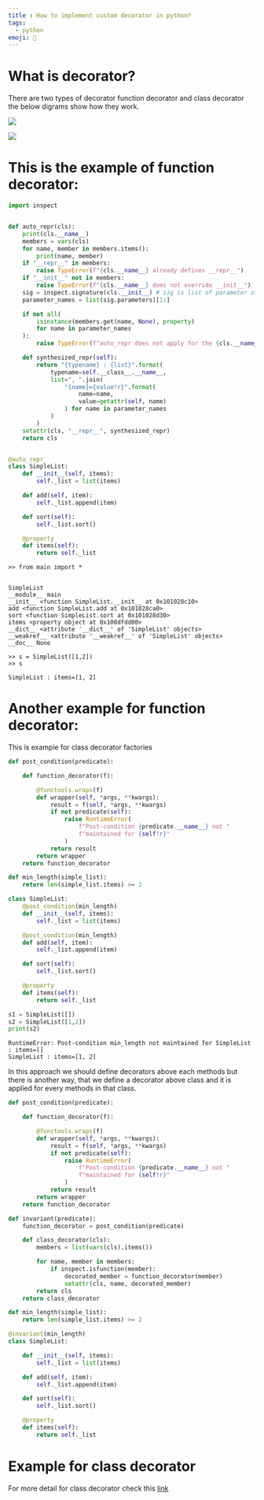 ```yaml
---
title : How to implement custom decorator in python?
tags:
  - python
emoji: 🐍
---
```

# What is decorator?
There are two types of decorator function decorator and class decorator the below digrams show how they work.

![](/code-notes/python/images/decorator1.png)

![](/code-notes/python/images/decorator2.png)

# This is the example of function decorator:

```python
import inspect


def auto_repr(cls):
    print(cls.__name__)
    members = vars(cls)
    for name, member in members.items():
        print(name, member)
    if "__repr__" in members:
        raise TypeError(f"{cls.__name__} already defines __repr__")
    if "__init__" not in members:
        raise TypeError(f"{cls.__name__} does not override __init__")
    sig = inspect.signature(cls.__init__) # sig is list of parameter of __init__ function
    parameter_names = list(sig.parameters)[1:]

    if not all(
        isinstance(members.get(name, None), property)
        for name in parameter_names
    ):
        raise TypeError(f"auto_repr does not apply for the {cls.__name__}")

    def synthesized_repr(self):
        return "{typename} : {list}".format(
            typename=self.__class__.__name__,
            list=", ".join(
                "{name}={value!r}".format(
                    name=name,
                    value=getattr(self, name)
                ) for name in parameter_names
            )
        )
    setattr(cls, "__repr__", synthesized_repr)
    return cls


@auto_repr
class SimpleList:
    def __init__(self, items):
        self._list = list(items)

    def add(self, item):
        self._list.append(item)

    def sort(self):
        self._list.sort()

    @property
    def items(self):
        return self._list
```

```output
>> from main import *


SimpleList
__module__ main
__init__ <function SimpleList.__init__ at 0x101028c10>
add <function SimpleList.add at 0x101028ca0>
sort <function SimpleList.sort at 0x101028d30>
items <property object at 0x100dfdd00>
__dict__ <attribute '__dict__' of 'SimpleList' objects>
__weakref__ <attribute '__weakref__' of 'SimpleList' objects>
__doc__ None

>> s = SimpleList([1,2])
>> s

SimpleList : items=[1, 2]
```

# Another example for function decorator:
This is example for class decorator factories

```python
def post_condition(predicate):

    def function_decorator(f):

        @functools.wraps(f)
        def wrapper(self, *args, **kwargs):
            result = f(self, *args, **kwargs)
            if not predicate(self):
                raise RuntimeError(
                    f"Post-condition {predicate.__name__} not "
                    f"maintained for {self!r}"
                )
            return result
        return wrapper
    return function_decorator

def min_length(simple_list):
    return len(simple_list.items) >= 2

class SimpleList:
    @post_condition(min_length)
    def __init__(self, items):
        self._list = list(items)

    @post_condition(min_length)
    def add(self, item):
        self._list.append(item)

    def sort(self):
        self._list.sort()

    @property
    def items(self):
        return self._list

s1 = SimpleList([])
s2 = SimpleList([1,2])
print(s2)
```

```Output
RuntimeError: Post-condition min_length not maintained for SimpleList : items=[]
SimpleList : items=[1, 2]
```

In this approach we should define decorators above each methods but there is another way, that we define a decorator above class and it is applied for every methods in that class. 

```python
def post_condition(predicate):

    def function_decorator(f):

        @functools.wraps(f)
        def wrapper(self, *args, **kwargs):
            result = f(self, *args, **kwargs)
            if not predicate(self):
                raise RuntimeError(
                    f"Post-condition {predicate.__name__} not "
                    f"maintained for {self!r}"
                )
            return result
        return wrapper
    return function_decorator

def invariant(predicate):
    function_decorator = post_condition(predicate)

    def class_decorator(cls):
        members = list(vars(cls).items())

        for name, member in members:
            if inspect.isfunction(member):
                decorated_member = function_decorator(member)
                setattr(cls, name, decorated_member)
        return cls
    return class_decorator

def min_length(simple_list):
    return len(simple_list.items) >= 2

@invariant(min_length)
class SimpleList:

    def __init__(self, items):
        self._list = list(items)

    def add(self, item):
        self._list.append(item)

    def sort(self):
        self._list.sort()

    @property
    def items(self):
        return self._list
```

# Example for class decorator

For more detail for class decorator check this [link](https://towardsdatascience.com/using-class-decorators-in-python-2807ef52d273)